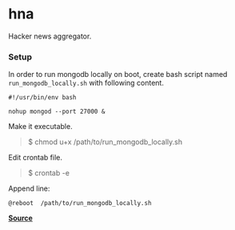 # hna
Hacker news aggregator.


### Setup

In order to run mongodb locally on boot, create bash script named `run_mongodb_locally.sh` with following content.

    #!/usr/bin/env bash

    nohup mongod --port 27000 &

Make it executable.

> $ chmod u+x /path/to/run_mongodb_locally.sh

Edit crontab file.

> $ crontab -e

Append line:

`@reboot  /path/to/run_mongodb_locally.sh`

[**Source**](https://stackoverflow.com/a/40529334)
